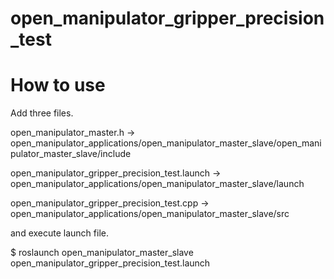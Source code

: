 # open_manipulator_gripper_precision_test

# How to use


Add three files.

open_manipulator_master.h -> open_manipulator_applications/open_manipulator_master_slave/open_manipulator_master_slave/include

open_manipulator_gripper_precision_test.launch -> open_manipulator_applications/open_manipulator_master_slave/launch

open_manipulator_gripper_precision_test.cpp -> open_manipulator_applications/open_manipulator_master_slave/src




and execute launch file.

$ roslaunch open_manipulator_master_slave open_manipulator_gripper_precision_test.launch 
